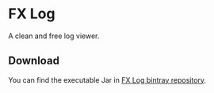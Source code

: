 # FX Log

A clean and free log viewer.

## Download

You can find the executable Jar in [FX Log bintray repository](https://bintray.com/joffrey-bion/applications/fx-log/).
